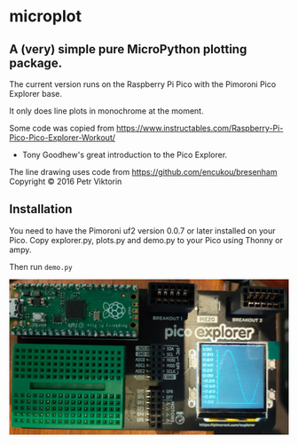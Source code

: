 # microplot

## A (very) simple pure MicroPython plotting package.

The current version runs on the Raspberry Pi Pico with the Pimoroni Pico Explorer base.

It only does line plots in monochrome at the moment.

Some code was copied from https://www.instructables.com/Raspberry-Pi-Pico-Pico-Explorer-Workout/
- Tony Goodhew's great introduction to the Pico Explorer.

The line drawing uses code from https://github.com/encukou/bresenham
Copyright © 2016 Petr Viktorin

## Installation

You need to have the Pimoroni uf2 version 0.0.7 or later installed on your Pico.
Copy explorer.py, plots.py and demo.py to your Pico using Thonny or ampy.

Then run `demo.py`

![Sample Plot](docs/img/sine.jpg)